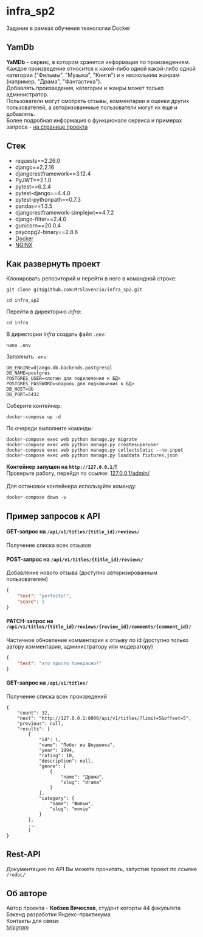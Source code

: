 # infra_sp2

Задание в рамках обучения технологии Docker

## YamDb

<b>YaMDb</b> - сервис, в котором хранится информация по произведениям.</br>
Каждое произведение относится к какой-либо одной какой-либо одной категории ("Фильмы", "Музыка", "Книги") и к нескольким жанрам (например, "Драма", "Фантастика").</br>
Добавлять произведения, категории и жанры может только администратор.</br>
Пользователи могут смотреть отзывы, комментарии и оценки других пользователей, а авторизованниые пользователи могут их еще и добавлять.</br>
Более подробная информация о функционале сервиса и примерах запроса - [на странице проекта](https://github.com/MrSlavencio/api_yamdb)

## Стек

* requests==2.26.0
* django==2.2.16
* djangorestframework==3.12.4
* PyJWT==2.1.0
* pytest==6.2.4
* pytest-django==4.4.0
* pytest-pythonpath==0.7.3
* pandas==1.3.5
* djangorestframework-simplejwt==4.7.2
* django-filter==2.4.0
* gunicorn==20.0.4
* psycopg2-binary==2.8.6
* [Docker](https://docs.docker.com/)
* [NGINX](https://nginx.org/ru/)

## Как развернуть проект
Клонировать репозиторий и перейти в него в командной строке:
```
git clone git@github.com:MrSlavencio/infra_sp2.git
```
```
cd infra_sp2
```
Перейти в директорию *infra*:
```
cd infra
```
В директории *infra* создать файл `.env`:
```
nano .env
```
Заполнить `.env`:
```
DB_ENGINE=django.db.backends.postgresql
DB_NAME=postgres
POSTGRES_USER=<логин для подключения к БД>
POSTGRES_PASSWORD=<пароль для подключения к БД>
DB_HOST=db
DB_PORT=5432
```
Соберите контейнер:
```
docker-compose up -d
```
По очереди выполните команды:
```
docker-compose exec web python manage.py migrate
docker-compose exec web python manage.py createsuperuser
docker-compose exec web python manage.py collectstatic --no-input
docker-compose exec web python manage.py loaddata fixtures.json
```
<b>Контейнер запущен на `http://127.0.0.1/`!</b></br>
Проверьте работу, перейдя по ссылке: [127.0.0.1/admin/](http://127.0.0.1/admin/)
</br></br>
Для остановки контейнера используйте команду:
```
docker-compose down -v
```

## Пример запросов к API
#### GET-запрос на `/api/v1/titles/{title_id}/reviews/`
Получение списка всех отзывов
#### POST-запрос на `/api/v1/titles/{title_id}/reviews/`
Добавление нового отзыва (доступно авторизированным пользователям)
```json
{
    "text": "perfecto!",
    "score": 1
}
```
#### PATCH-запрос на `/api/v1/titles/{title_id}/reviews/{review_id}/comments/{comment_id}/`
Частичное обновление комментария к отзыву по id (доступно только автору комментария, администратору или модератору)
```json
{
    "text": "это просто прекрасно!"
}
```
#### GET-запрос на `/api/v1/titles/`
Получение списка всех произведений
```response (json)
{
    "count": 32,
    "next": "http://127.0.0.1:8000/api/v1/titles/?limit=5&offset=5",
    "previous": null,
    "results": [
        {
            "id": 1,
            "name": "Побег из Шоушенка",
            "year": 1994,
            "rating": 10,
            "description": null,
            "genre": [
                {
                    "name": "Драма",
                    "slug": "drama"
                }
            ],
            "category": {
                "name": "Фильм",
                "slug": "movie"
            }
        },
        ...
        ]
}
```


## Rest-API

Документацию по API Вы можете прочитать, запустив проект по ссылке ```/redoc/```

## Об авторе

Автор проекта - **Кобзев Вячеслав**, студент когорты 44 факультета Бэкенд разработки Яндекс-практикума.</br>
Контакты для связи: </br>
[*telegram*](https://t.me/mrslavencio "MrSlavencio")
